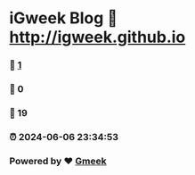 # iGweek Blog :link: http://igweek.github.io 
### :page_facing_up: [1](http://igweek.github.io/tag.html) 
### :speech_balloon: 0 
### :hibiscus: 19 
### :alarm_clock: 2024-06-06 23:34:53 
### Powered by :heart: [Gmeek](https://github.com/Meekdai/Gmeek)
